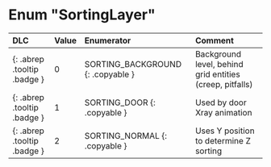 # Enum "SortingLayer"
|DLC|Value|Enumerator|Comment|
|:--|:--|:--|:--|
|[ ](#){: .abrep .tooltip .badge }|0 |SORTING_BACKGROUND {: .copyable } | Background level, behind grid entities (creep, pitfalls) |
|[ ](#){: .abrep .tooltip .badge }|1 |SORTING_DOOR {: .copyable } | Used by door Xray animation |
|[ ](#){: .abrep .tooltip .badge }|2 |SORTING_NORMAL {: .copyable } | Uses Y position to determine Z sorting |